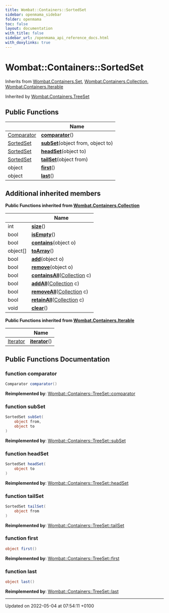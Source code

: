 ```yaml
---
title: Wombat::Containers::SortedSet
sidebar: openmama_sidebar
folder: openmama
toc: false
layout: documentation
with_title: false
sidebar_url: /openmama_api_reference_docs.html
with_doxylinks: true
---
```


# Wombat::Containers::SortedSet





Inherits from [Wombat.Containers.Set](interfaceWombat_1_1Containers_1_1Set.html), [Wombat.Containers.Collection](interfaceWombat_1_1Containers_1_1Collection.html), [Wombat.Containers.Iterable](interfaceWombat_1_1Containers_1_1Iterable.html)

Inherited by [Wombat.Containers.TreeSet](classWombat_1_1Containers_1_1TreeSet.html)

## Public Functions

|                | Name           |
| -------------- | -------------- |
| [Comparator](interfaceWombat_1_1Containers_1_1Comparator.html) | **[comparator](interfaceWombat_1_1Containers_1_1SortedSet.html#function-comparator)**() |
| [SortedSet](interfaceWombat_1_1Containers_1_1SortedSet.html) | **[subSet](interfaceWombat_1_1Containers_1_1SortedSet.html#function-subset)**(object from, object to) |
| [SortedSet](interfaceWombat_1_1Containers_1_1SortedSet.html) | **[headSet](interfaceWombat_1_1Containers_1_1SortedSet.html#function-headset)**(object to) |
| [SortedSet](interfaceWombat_1_1Containers_1_1SortedSet.html) | **[tailSet](interfaceWombat_1_1Containers_1_1SortedSet.html#function-tailset)**(object from) |
| object | **[first](interfaceWombat_1_1Containers_1_1SortedSet.html#function-first)**() |
| object | **[last](interfaceWombat_1_1Containers_1_1SortedSet.html#function-last)**() |

## Additional inherited members

**Public Functions inherited from [Wombat.Containers.Collection](interfaceWombat_1_1Containers_1_1Collection.html)**

|                | Name           |
| -------------- | -------------- |
| int | **[size](interfaceWombat_1_1Containers_1_1Collection.html#function-size)**() |
| bool | **[isEmpty](interfaceWombat_1_1Containers_1_1Collection.html#function-isempty)**() |
| bool | **[contains](interfaceWombat_1_1Containers_1_1Collection.html#function-contains)**(object o) |
| object[] | **[toArray](interfaceWombat_1_1Containers_1_1Collection.html#function-toarray)**() |
| bool | **[add](interfaceWombat_1_1Containers_1_1Collection.html#function-add)**(object o) |
| bool | **[remove](interfaceWombat_1_1Containers_1_1Collection.html#function-remove)**(object o) |
| bool | **[containsAll](interfaceWombat_1_1Containers_1_1Collection.html#function-containsall)**([Collection](interfaceWombat_1_1Containers_1_1Collection.html) c) |
| bool | **[addAll](interfaceWombat_1_1Containers_1_1Collection.html#function-addall)**([Collection](interfaceWombat_1_1Containers_1_1Collection.html) c) |
| bool | **[removeAll](interfaceWombat_1_1Containers_1_1Collection.html#function-removeall)**([Collection](interfaceWombat_1_1Containers_1_1Collection.html) c) |
| bool | **[retainAll](interfaceWombat_1_1Containers_1_1Collection.html#function-retainall)**([Collection](interfaceWombat_1_1Containers_1_1Collection.html) c) |
| void | **[clear](interfaceWombat_1_1Containers_1_1Collection.html#function-clear)**() |

**Public Functions inherited from [Wombat.Containers.Iterable](interfaceWombat_1_1Containers_1_1Iterable.html)**

|                | Name           |
| -------------- | -------------- |
| [Iterator](interfaceWombat_1_1Containers_1_1Iterator.html) | **[iterator](interfaceWombat_1_1Containers_1_1Iterable.html#function-iterator)**() |


## Public Functions Documentation

### function comparator

```csharp
Comparator comparator()
```


**Reimplemented by**: [Wombat::Containers::TreeSet::comparator](classWombat_1_1Containers_1_1TreeSet.html#function-comparator)


### function subSet

```csharp
SortedSet subSet(
    object from,
    object to
)
```


**Reimplemented by**: [Wombat::Containers::TreeSet::subSet](classWombat_1_1Containers_1_1TreeSet.html#function-subset)


### function headSet

```csharp
SortedSet headSet(
    object to
)
```


**Reimplemented by**: [Wombat::Containers::TreeSet::headSet](classWombat_1_1Containers_1_1TreeSet.html#function-headset)


### function tailSet

```csharp
SortedSet tailSet(
    object from
)
```


**Reimplemented by**: [Wombat::Containers::TreeSet::tailSet](classWombat_1_1Containers_1_1TreeSet.html#function-tailset)


### function first

```csharp
object first()
```


**Reimplemented by**: [Wombat::Containers::TreeSet::first](classWombat_1_1Containers_1_1TreeSet.html#function-first)


### function last

```csharp
object last()
```


**Reimplemented by**: [Wombat::Containers::TreeSet::last](classWombat_1_1Containers_1_1TreeSet.html#function-last)


-------------------------------

Updated on 2022-05-04 at 07:54:11 +0100